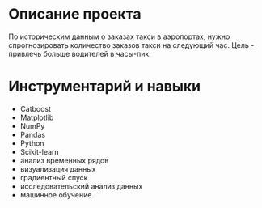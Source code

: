 # Описание проекта

По историческим данным о заказах такси в аэропортах, нужно спрогнозировать количество заказов такси на следующий час. Цель - привлечь больше водителей в часы-пик. 

# Инструментарий и навыки

- Catboost
- Matplotlib
- NumPy
- Pandas
- Python
- Scikit-learn
- анализ временных рядов
- визуализация данных
- градиентный спуск
- исследовательский анализ данных
- машинное обучение

